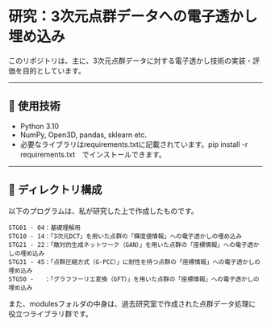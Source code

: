 # 研究：3次元点群データへの電子透かし埋め込み

このリポジトリは、主に、3次元点群データに対する電子透かし技術の実装・評価を目的としています。

---

## 🔧 使用技術

- Python 3.10
- NumPy, Open3D, pandas, sklearn etc.
- 必要なライブラリはrequirements.txtに記載されています。pip install -r requirements.txt　でインストールできます。


---

## 📁 ディレクトリ構成

以下のプログラムは、私が研究した上で作成したものです。

```
STG01 - 04：基礎理解用
STG10 - 14：「3次元DCT」を用いた点群の「輝度値情報」への電子透かしの埋め込み
STG21 - 22：「敵対的生成ネットワーク（GAN）」を用いた点群の「座標情報」への電子透かしの埋め込み
STG31 - 45：「点群圧縮方式（G-PCC）」に耐性を持つ点群の「座標情報」への電子透かしの埋め込み
STG50 -   ：「グラフフーリエ変換（GFT）」を用いた点群の「座標情報」への電子透かしの埋め込み
```

また、modulesフォルダの中身は、過去研究室で作成された点群データ処理に役立つライブラリ群です。

